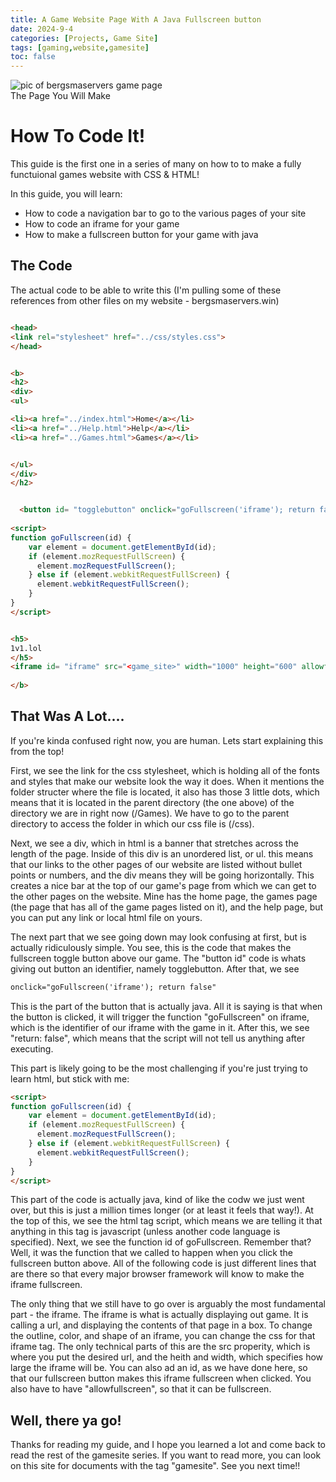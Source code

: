 ```yaml
---
title: A Game Website Page With A Java Fullscreen button
date: 2024-9-4
categories: [Projects, Game Site]
tags: [gaming,website,gamesite]
toc: false
---
```






![pic of bergsmaservers game page](https://i.ibb.co/tKVM8qs/Screenshot-2024-09-04-203823.png)
<br>The Page You Will Make




# How To Code It!

This guide is the first one in a series of many on how to to make a fully functuional games website with CSS & HTML!

In this guide, you will learn:
* How to code a navigation bar to go to the various pages of your site
* How to code an iframe for your game
* How to make a fullscreen button for your game with java


## The Code

The actual code to be able to write this (I'm pulling some of these references from other files on my website - bergsmaservers.win)

```html

<head>
<link rel="stylesheet" href="../css/styles.css">
</head>


<b>
<h2>
<div>
<ul>

<li><a href="../index.html">Home</a></li>
<li><a href="../Help.html">Help</a></li>
<li><a href="../Games.html">Games</a></li>


</ul>
</div>
</h2>


  <button id= "togglebutton" onclick="goFullscreen('iframe'); return false">Fullscreen</button>
 
<script>
function goFullscreen(id) {
    var element = document.getElementById(id);
    if (element.mozRequestFullScreen) {
      element.mozRequestFullScreen();
    } else if (element.webkitRequestFullScreen) {
      element.webkitRequestFullScreen();
    }
}
</script>


<h5>
1v1.lol
</h5>
<iframe id= "iframe" src="<game_site>" width="1000" height="600" allowfullscreen > </iframe>
  
</b>

```

## That Was A Lot....

If you're kinda confused right now, you are human. Lets start explaining this from the top! 


First, we see the link for the css stylesheet, which is holding all of the fonts and styles that make our website look the way it does. When it mentions the folder structer where the file is located, it also has those 3 little dots, which means that it is located in the parent directory (the one above) of the directory we are in right now (/Games). We have to go to the parent directory to access the folder in which our css file is (/css).


Next, we see a div, which in html is a banner that stretches across the length of the page. Inside of this div is an unordered list, or ul. this means that our links to the other pages of our website are listed without bullet points or numbers, and the div means they will be going horizontally. This creates a nice bar at the top of our game's page from which we can get to the other pages on the website. Mine has the home page, the games page (the page that has all of the game pages listed on it), and the help page, but you can put any link or local html file on yours.


The next part that we see  going down may look confusing at first, but is actually ridiculously simple. You see, this is the code that makes the fullscreen toggle button above our game. The "button id" code is whats giving out button an identifier, namely togglebutton. After that, we see 

```html
onclick="goFullscreen('iframe'); return false"
````

This is the part of the button that is actually java. All it is saying is that when the button is clicked, it will trigger the function "goFullscreen" on iframe, which is the identifier of our iframe with the game in it. After this, we see "return: false", which means that the script will not tell us anything after executing.


This part is likely going to be the most challenging if you're just trying to learn html, but stick with me:

```html
<script>
function goFullscreen(id) {
    var element = document.getElementById(id);
    if (element.mozRequestFullScreen) {
      element.mozRequestFullScreen();
    } else if (element.webkitRequestFullScreen) {
      element.webkitRequestFullScreen();
    }
}
</script>
```

This part of the code is actually java, kind of like the codw we just went over, but this is just a million times longer (or at least it feels that way!). At the top of this, we see the html tag script, which means we are telling it that anything in this tag is javascript (unless another code language is specified). Next, we see the function id of goFullscreen. Remember that? Well, it was the function that we called to happen when you click the fullscreen button above. All of the following code is just different lines that are there so that every major browser framework will know to make the iframe fullscreen.



The only thing that we still have to go over is arguably the most fundamental part - the iframe. The iframe is what is actually displaying out game. It is calling a url, and displaying the contents of that page in a box. To change the outline, color, and shape of an iframe, you can change the css for that iframe tag. The only technical parts of this are the src properity, which is where you put the desired url, and the heith and width, which specifies how large the iframe will be. You can also ad an id, as we have done here, so that our fullscreen button makes this iframe fullscreen when clicked. You also have to have "allowfullscreen", so that it can be fullscreen.


 
## Well, there ya go!

Thanks for reading my guide, and I hope you learned a lot and come back to read the rest of the gamesite series. If you want to read more, you can look on this site for documents with the tag "gamesite". See you next time!!
